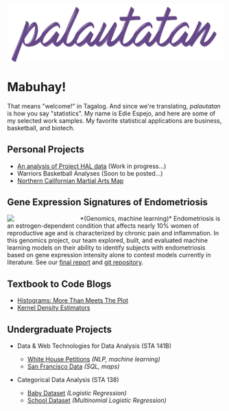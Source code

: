 ![site-banner](images/banners_github.003.jpg)

# Mabuhay!
That means "welcome!" in Tagalog. And since we're translating, *palautatan* is how you say "statistics". My name is Edie Espejo, and here are some of my selected work samples. My favorite statistical applications are business, basketball, and biotech.

## Personal Projects
* <a href="personal/project-hal.html">An analysis of Project HAL data</a> (Work in progress...)
* Warriors Basketball Analyses (Soon to be posted...)
* <a href="https://palautatan.github.io/fight/01-map/yelp-api.html">Northern Californian Martial Arts Map</a>

## Gene Expression Signatures of Endometriosis
<img src="https://raw.githubusercontent.com/palautatan/endometriosis/master/visuals/normalized-heatmap.png" align="left" width="170" border="0px">
*(Genomics, machine learning)*     
Endometriosis is an estrogen-dependent condition that affects nearly 10% women of reproductive age and is characterized by chronic pain and inflammation. In this genomics project, our team explored, built, and evaluated machine learning models on their ability to identify subjects with endometriosis based on gene expression intensity alone to contest models currently in literature. See our <a href="graduate/phc240c/endometriosis-report.pdf">final report</a> and <a href="https://github.com/palautatan/endometriosis">git repository</a>.

## Textbook to Code Blogs
* <a href="blogs/histograms-1/histograms-1.nb.html">Histograms: More Than Meets The Plot</a>  
* <a href="blogs/kde-1/kde-1.nb.html">Kernel Density Estimators</a>  

## Undergraduate Projects
* Data & Web Technologies for Data Analysis (STA 141B)
    - <a href="project141b" title="Final Project">White House Petitions</a> *(NLP, machine learning)*
    - <a href="assignments/141b_assignment6.html" title="Exploring San Francisco Data">San Francisco Data</a> *(SQL, maps)*  

* Categorical Data Analysis (STA 138)
    - <a href="assignments/138_project3_2.html" title="Logistic Regression">Baby Dataset</a> *(Logistic Regression)*  
    - <a href="assignments/138_project3_1.html" title="Multinomial Logistic Regression">School Dataset</a> *(Multinomial Logistic Regression)*
